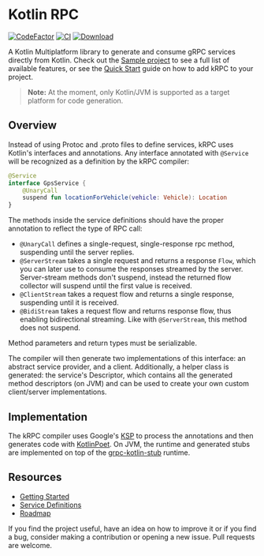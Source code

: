 # Kotlin RPC

[![CodeFactor](https://www.codefactor.io/repository/github/darvld/krpc/badge/main)](https://www.codefactor.io/repository/github/darvld/krpc/overview/main)
[![CI](https://github.com/darvld/krpc/actions/workflows/ci.yml/badge.svg)](https://github.com/darvld/krpc/actions/workflows/ci.yml)
[![Download](https://img.shields.io/maven-central/v/io.github.darvld.krpc/krpc-runtime/0.1.0?color=green)](https://search.maven.org/artifact/io.github.darvld.krpc/krpc-runtime/0.1.0/pom)

A Kotlin Multiplatform library to generate and consume gRPC services directly from Kotlin. Check out
the [Sample project](https://github.com/darvld/krpc/tree/main/sample) to see a full list of available features, or see
the [Quick Start](docs/Basic.md) guide on how to add kRPC to your project.

> **Note:** At the moment, only Kotlin/JVM is supported as a target platform for code generation.

## Overview

Instead of using Protoc and .proto files to define services, kRPC uses Kotlin's interfaces and annotations. Any
interface annotated with `@Service` will be recognized as a definition by the kRPC compiler:

```kotlin
@Service
interface GpsService {
    @UnaryCall
    suspend fun locationForVehicle(vehicle: Vehicle): Location
}
```

The methods inside the service definitions should have the proper annotation to reflect the type of RPC call:

- `@UnaryCall` defines a single-request, single-response rpc method, suspending until the server replies.
- `@ServerStream` takes a single request and returns a response `Flow`, which you can later use to consume the responses
  streamed by the server. Server-stream methods don't suspend, instead the returned flow collector will suspend until
  the first value is received.
- `@ClientStream` takes a request flow and returns a single response, suspending until it is received.
- `@BidiStream` takes a request flow and returns response flow, thus enabling bidirectional streaming. Like
  with `@ServerStream`, this method does not suspend.

Method parameters and return types must be serializable.

The compiler will then generate two implementations of this interface: an abstract service provider, and a client.
Additionally, a helper class is generated: the service's Descriptor, which contains all the generated method
descriptors (on JVM) and can be used to create your own custom client/server implementations.

## Implementation

The kRPC compiler uses Google's [KSP](https://github.com/google/ksp) to process the annotations and then generates code
with [KotlinPoet](). On JVM, the runtime and generated stubs are implemented on top of
the [grpc-kotlin-stub](https://github.com/grpc/grpc-kotlin)
runtime.

## Resources

- [Getting Started](docs/Basic.md)
- [Service Definitions](docs/Advanced.md)
- [Roadmap](docs/Roadmap.md)

If you find the project useful, have an idea on how to improve it or if you find a bug, consider making a contribution
or opening a new issue. Pull requests are welcome.